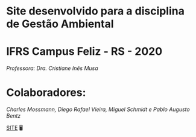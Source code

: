 # Site desenvolvido para a disciplina de Gestão Ambiental
# IFRS Campus Feliz - RS - 2020

*Professora: Dra. Cristiane Inês Musa* 

# Colaboradores:
*Charles Mossmann,
Diego Rafael Vieira,
Miguel Schmidt e 
Pablo Augusto Bentz*

[SITE](https://diegorafaelvieira.github.io/GestaoAmbiental/) :desktop_computer: 
